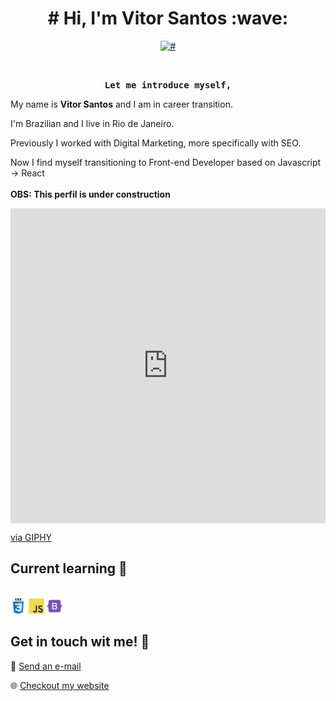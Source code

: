 <h1 align="center" > # Hi, I'm Vitor Santos :wave: </h1>

<p align="center">
  <a href="#"><img src="https://ms314006.github.io/static/b7a8f321b0bbc07ca9b9d22a7a505ed5/97b31/React.jpg" alt="#"></img></a>
</p>

<br/>

<p align="center">
  <samp>
 <b> Let me introduce myself,</b>

My name is <b>Vitor Santos</b> and I am in career transition.

I'm Brazilian and I live in Rio de Janeiro.

Previously I worked with Digital Marketing, more specifically with SEO.

Now I find myself transitioning to Front-end Developer based on Javascript -> React
  </samp>
  <br/>
  <br/>
<b> OBS: This perfil is under construction </b>
<div style="width:100%;height:0;padding-bottom:100%;position:relative;"><iframe src="https://giphy.com/embed/WoErBV0Detcum33FJQ" width="100%" height="100%" style="position:absolute" frameBorder="0" class="giphy-embed" allowFullScreen></iframe></div><p><a href="https://giphy.com/gifs/Staatsloterij-staatsloterij-construction-worker-bouwvakker-WoErBV0Detcum33FJQ">via GIPHY</a></p>
  
</p>



## Current learning :pencil:

<p>
  
<br/>
<img src="https://raw.githubusercontent.com/devicons/devicon/master/icons/css3/css3-original-wordmark.svg" alt="css3" width="25" height="25" />
<img src="https://raw.githubusercontent.com/devicons/devicon/master/icons/javascript/javascript-original.svg" alt="javascript" width="25" height="25" />
<img src="https://raw.githubusercontent.com/devicons/devicon/master/icons/bootstrap/bootstrap-plain.svg" alt="bootstrap" width="25" height="25" />
</p>

## Get in touch wit me! :speech_balloon:


:e-mail: <a href="mailto:vitorsantos.seo@gmail.com">Send an e-mail</a>

:globe_with_meridians: <a href="#"> Checkout my website</a>

